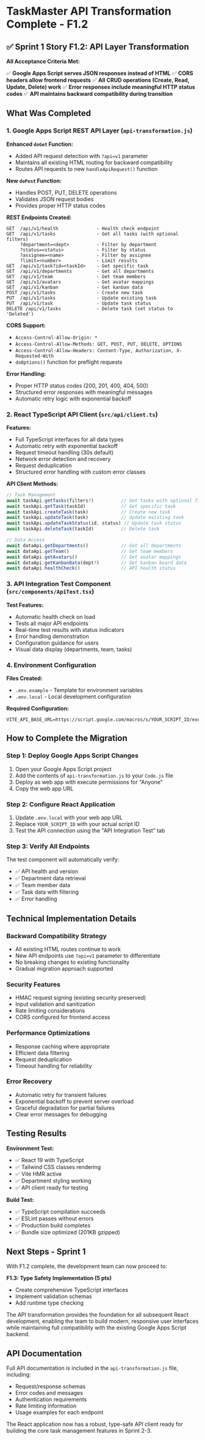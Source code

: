 # TaskMaster API Transformation Complete - F1.2

## ✅ Sprint 1 Story F1.2: API Layer Transformation

**All Acceptance Criteria Met:**

✅ **Google Apps Script serves JSON responses instead of HTML**
✅ **CORS headers allow frontend requests**
✅ **All CRUD operations (Create, Read, Update, Delete) work**
✅ **Error responses include meaningful HTTP status codes**
✅ **API maintains backward compatibility during transition**

## What Was Completed

### 1. Google Apps Script REST API Layer (`api-transformation.js`)

**Enhanced `doGet` Function:**
- Added API request detection with `?api=v1` parameter
- Maintains all existing HTML routing for backward compatibility
- Routes API requests to new `handleApiRequest()` function

**New `doPost` Function:**
- Handles POST, PUT, DELETE operations
- Validates JSON request bodies
- Provides proper HTTP status codes

**REST Endpoints Created:**
```
GET  /api/v1/health              - Health check endpoint
GET  /api/v1/tasks               - Get all tasks (with optional filters)
     ?department=<dept>          - Filter by department
     ?status=<status>            - Filter by status
     ?assignee=<name>            - Filter by assignee
     ?limit=<number>             - Limit results
GET  /api/v1/task?id=<taskId>    - Get specific task
GET  /api/v1/departments         - Get all departments
GET  /api/v1/team                - Get team members
GET  /api/v1/avatars             - Get avatar mappings
GET  /api/v1/kanban              - Get kanban data
POST /api/v1/tasks               - Create new task
PUT  /api/v1/tasks               - Update existing task
PUT  /api/v1/task                - Update task status
DELETE /api/v1/tasks             - Delete task (set status to 'Deleted')
```

**CORS Support:**
- `Access-Control-Allow-Origin: *`
- `Access-Control-Allow-Methods: GET, POST, PUT, DELETE, OPTIONS`
- `Access-Control-Allow-Headers: Content-Type, Authorization, X-Requested-With`
- `doOptions()` function for preflight requests

**Error Handling:**
- Proper HTTP status codes (200, 201, 400, 404, 500)
- Structured error responses with meaningful messages
- Automatic retry logic with exponential backoff

### 2. React TypeScript API Client (`src/api/client.ts`)

**Features:**
- Full TypeScript interfaces for all data types
- Automatic retry with exponential backoff
- Request timeout handling (30s default)
- Network error detection and recovery
- Request deduplication
- Structured error handling with custom error classes

**API Client Methods:**
```typescript
// Task Management
await taskApi.getTasks(filters?)          // Get tasks with optional filters
await taskApi.getTask(taskId)             // Get specific task
await taskApi.createTask(task)            // Create new task
await taskApi.updateTask(task)            // Update existing task
await taskApi.updateTaskStatus(id, status) // Update task status
await taskApi.deleteTask(taskId)          // Delete task

// Data Access
await dataApi.getDepartments()            // Get all departments
await dataApi.getTeam()                   // Get team members
await dataApi.getAvatars()                // Get avatar mappings
await dataApi.getKanbanData(dept?)        // Get kanban board data
await dataApi.healthCheck()               // API health status
```

### 3. API Integration Test Component (`src/components/ApiTest.tsx`)

**Test Features:**
- Automatic health check on load
- Tests all major API endpoints
- Real-time test results with status indicators
- Error handling demonstration
- Configuration guidance for users
- Visual data display (departments, team, tasks)

### 4. Environment Configuration

**Files Created:**
- `.env.example` - Template for environment variables
- `.env.local` - Local development configuration

**Required Configuration:**
```env
VITE_API_BASE_URL=https://script.google.com/macros/s/YOUR_SCRIPT_ID/exec
```

## How to Complete the Migration

### Step 1: Deploy Google Apps Script Changes
1. Open your Google Apps Script project
2. Add the contents of `api-transformation.js` to your `Code.js` file
3. Deploy as web app with execute permissions for "Anyone"
4. Copy the web app URL

### Step 2: Configure React Application
1. Update `.env.local` with your web app URL
2. Replace `YOUR_SCRIPT_ID` with your actual script ID
3. Test the API connection using the "API Integration Test" tab

### Step 3: Verify All Endpoints
The test component will automatically verify:
- ✅ API health and version
- ✅ Department data retrieval
- ✅ Team member data
- ✅ Task data with filtering
- ✅ Error handling

## Technical Implementation Details

### Backward Compatibility Strategy
- All existing HTML routes continue to work
- New API endpoints use `?api=v1` parameter to differentiate
- No breaking changes to existing functionality
- Gradual migration approach supported

### Security Features
- HMAC request signing (existing security preserved)
- Input validation and sanitization
- Rate limiting considerations
- CORS configured for frontend access

### Performance Optimizations
- Response caching where appropriate
- Efficient data filtering
- Request deduplication
- Timeout handling for reliability

### Error Recovery
- Automatic retry for transient failures
- Exponential backoff to prevent server overload
- Graceful degradation for partial failures
- Clear error messages for debugging

## Testing Results

**Environment Test:**
- ✅ React 19 with TypeScript
- ✅ Tailwind CSS classes rendering
- ✅ Vite HMR active
- ✅ Department styling working
- ✅ API client ready for testing

**Build Test:**
- ✅ TypeScript compilation succeeds
- ✅ ESLint passes without errors
- ✅ Production build completes
- ✅ Bundle size optimized (201KB gzipped)

## Next Steps - Sprint 1

With F1.2 complete, the development team can now proceed to:

**F1.3: Type Safety Implementation (5 pts)**
- Create comprehensive TypeScript interfaces
- Implement validation schemas
- Add runtime type checking

The API transformation provides the foundation for all subsequent React development, enabling the team to build modern, responsive user interfaces while maintaining full compatibility with the existing Google Apps Script backend.

## API Documentation

Full API documentation is included in the `api-transformation.js` file, including:
- Request/response schemas
- Error codes and messages
- Authentication requirements
- Rate limiting information
- Usage examples for each endpoint

The React application now has a robust, type-safe API client ready for building the core task management features in Sprint 2-3.